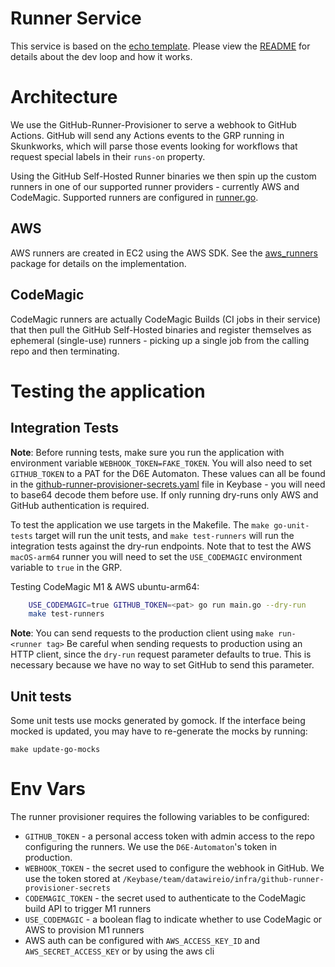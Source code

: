 # Runner Service

This service is based on the [echo
template](https://github.com/datawire/infrastructure/tree/master/echo). Please view the
[README](https://github.com/datawire/infrastructure/tree/master/echo) for details about the dev loop
and how it works.

# Architecture

We use the GitHub-Runner-Provisioner to serve a webhook to GitHub Actions. GitHub will send any 
Actions events to the GRP running in Skunkworks, which will parse those events looking for 
workflows that request special labels in their `runs-on` property. 

Using the GitHub Self-Hosted Runner binaries we then spin up the custom runners in one of our 
supported runner providers - currently AWS and CodeMagic. Supported runners are configured in 
[runner.go](runner.go). 

## AWS 

AWS runners are created in EC2 using the AWS SDK. See the [aws_runners](internal/aws/runners) 
package for details on the implementation. 

## CodeMagic

CodeMagic runners are actually CodeMagic Builds (CI jobs in their service) that then pull the
GitHub Self-Hosted binaries and register themselves as ephemeral (single-use) runners - picking
up a single job from the calling repo and then terminating.

# Testing the application

## Integration Tests

**Note**: Before running tests, make sure you run the application with environment variable `WEBHOOK_TOKEN=FAKE_TOKEN`.
You will also need to set `GITHUB_TOKEN` to a PAT for the D6E Automaton. These values can all be found in the 
[github-runner-provisioner-secrets.yaml](/keybase/team/datawireio/skunkworks/github-runner-provisioner-secrets.yaml)
file in Keybase - you will need to base64 decode them before use. If only running dry-runs only AWS and GitHub
authentication is required.

To test the application we use targets in the Makefile. The `make go-unit-tests` target will run the unit tests,
and `make test-runners` will run the integration tests against the dry-run endpoints. Note that to test the
AWS `macOS-arm64` runner you will need to set the `USE_CODEMAGIC` environment variable to `true` in the GRP.

Testing CodeMagic M1 & AWS ubuntu-arm64: 
```bash
    USE_CODEMAGIC=true GITHUB_TOKEN=<pat> go run main.go --dry-run
    make test-runners
```

**Note**: You can send requests to the production client using `make run-<runner tag>` Be careful when sending 
requests to production using an HTTP client, since the `dry-run` 
request parameter defaults to true. This is necessary because we have no way to set GitHub to send this 
parameter.

## Unit tests

Some unit tests use mocks generated by gomock. If the interface being mocked is updated, you may have to re-generate the
mocks by running:

```shell
make update-go-mocks 
```

# Env Vars
The runner provisioner requires the following variables to be configured:
- `GITHUB_TOKEN` - a personal access token with admin access to the repo configuring the runners. 
We use the `D6E-Automaton`'s token in production.
- `WEBHOOK_TOKEN` - the secret used to configure the webhook in GitHub. We use the token stored at 
`/Keybase/team/datawireio/infra/github-runner-provisioner-secrets`
- `CODEMAGIC_TOKEN` - the secret used to authenticate to the CodeMagic build API to trigger M1 runners
- `USE_CODEMAGIC` - a boolean flag to indicate whether to use CodeMagic or AWS to provision M1 runners
- AWS auth can be configured with `AWS_ACCESS_KEY_ID` and `AWS_SECRET_ACCESS_KEY` or by using the aws cli